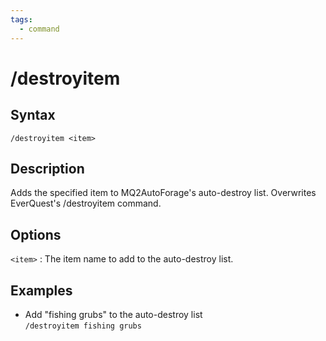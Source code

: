 ```yaml
---
tags:
  - command
---
```


# /destroyitem

## Syntax

<!--cmd-syntax-start-->
```eqcommand
/destroyitem <item>
```
<!--cmd-syntax-end-->

## Description

<!--cmd-desc-start-->
Adds the specified item to MQ2AutoForage's auto-destroy list. Overwrites EverQuest's /destroyitem command.
<!--cmd-desc-end-->

## Options

`<item>`
:   The item name to add to the auto-destroy list.

## Examples

- Add "fishing grubs" to the auto-destroy list  
`/destroyitem fishing grubs`